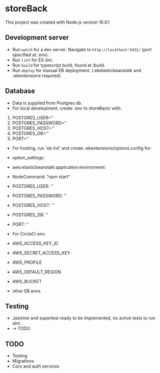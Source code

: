 # storeBack

This project was created with Node.js version 16.9.1

## Development server

* Run `watch` for a dev server. Navigate to `http://localhost:5432/` (port specified at .env).
* Run `lint` for ES-lint.
* Run `build` for typescript build, found at /build.
* Run `deploy` for manual EB deployment. (.ebelasticbeanstalk and .ebextensions required).

## Database

* Data is supplied from Postgres db.
* For local development, create .env to storeBack/ with:
1. POSTGRES_USER=''
2. POSTGRES_PASSWORD=''
3. POSTGRES_HOST=''
4. POSTGRES_DB=''
5. PORT=''

* For hosting, run 'eb init' and create .ebextensions/options.config for:
* option_settings:
* aws:elasticbeanstalk:application:environment:
* NodeCommand: "npm start"
* POSTGRES_USER: ''
* POSTGRES_PASSWORD: ''
* POSTGRES_HOST: ''
* POSTGRES_DB: ''
* PORT: ''

* For CircleCi env:
* AWS_ACCESS_KEY_ID
* AWS_SECRET_ACCESS_KEY
* AWS_PROFILE
* AWS_DEFAULT_REGION
* AWS_BUCKET
* other EB envs

## Testing

* Jasmine and supertest ready to be implemented, no active tests to run atm.
* -> TODO

## TODO

* Testing
* Migrations
* Cors and auth services
